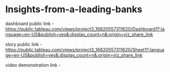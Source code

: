 # Insights-from-a-leading-banks

dashboard public link - https://public.tableau.com/views/project3_16820557311620/Dashboard1?:language=en-US&publish=yes&:display_count=n&:origin=viz_share_link

story public link - https://public.tableau.com/views/project3_16820557311620/Sheet1?:language=en-US&publish=yes&:display_count=n&:origin=viz_share_link

video demonstration link - 
